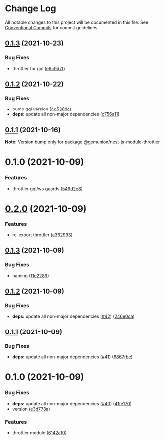# Change Log

All notable changes to this project will be documented in this file.
See [Conventional Commits](https://conventionalcommits.org) for commit guidelines.

## [0.1.3](https://github.com/gemunion/nestjs-packages/compare/@gemunion/nest-js-module-throttler@0.1.2...@gemunion/nest-js-module-throttler@0.1.3) (2021-10-23)


### Bug Fixes

* throttler for gql ([e9c9d7f](https://github.com/gemunion/nestjs-packages/commit/e9c9d7f7f8bb7679cc267b1dc2e81f421cc0a5c4))





## [0.1.2](https://github.com/gemunion/nestjs-packages/compare/@gemunion/nest-js-module-throttler@0.1.1...@gemunion/nest-js-module-throttler@0.1.2) (2021-10-22)


### Bug Fixes

* bump gql version ([4d536dc](https://github.com/gemunion/nestjs-packages/commit/4d536dc6bee090d48135d29c28c4798b31a538b5))
* **deps:** update all non-major dependencies ([c756a11](https://github.com/gemunion/nestjs-packages/commit/c756a11df0d867f2918063ef0122e00a22ef5b3a))





## [0.1.1](https://github.com/gemunion/nestjs-packages/compare/@gemunion/nest-js-module-throttler@0.1.0...@gemunion/nest-js-module-throttler@0.1.1) (2021-10-16)

**Note:** Version bump only for package @gemunion/nest-js-module-throttler





# 0.1.0 (2021-10-09)


### Features

* throttler gql/ws guards ([549d2e8](https://github.com/gemunion/nestjs-packages/commit/549d2e841920edc385c6324d306d88a2cc8fd708))





# [0.2.0](https://github.com/gemunion/nestjs-packages/compare/@gemunion/nest-js-module-throttle@0.1.3...@gemunion/nest-js-module-throttle@0.2.0) (2021-10-09)


### Features

* re-export throttler ([a362993](https://github.com/gemunion/nestjs-packages/commit/a362993a2df8fe3cd550b99b86efc7ad42c3746a))





## [0.1.3](https://github.com/gemunion/nestjs-packages/compare/@gemunion/nest-js-module-throttle@0.1.2...@gemunion/nest-js-module-throttle@0.1.3) (2021-10-09)


### Bug Fixes

* naming ([11e2289](https://github.com/gemunion/nestjs-packages/commit/11e2289edfe58b8212defef2d7e047b6dce8e522))





## [0.1.2](https://github.com/gemunion/nestjs-packages/compare/@gemunion/nest-js-module-throttle@0.1.1...@gemunion/nest-js-module-throttle@0.1.2) (2021-10-09)


### Bug Fixes

* **deps:** update all non-major dependencies ([#42](https://github.com/gemunion/nestjs-packages/issues/42)) ([246e0ca](https://github.com/gemunion/nestjs-packages/commit/246e0ca0a25d01b10638338209434e1ff9a19c2d))





## [0.1.1](https://github.com/gemunion/nestjs-packages/compare/@gemunion/nest-js-module-throttle@0.1.0...@gemunion/nest-js-module-throttle@0.1.1) (2021-10-09)


### Bug Fixes

* **deps:** update all non-major dependencies ([#41](https://github.com/gemunion/nestjs-packages/issues/41)) ([6867fbe](https://github.com/gemunion/nestjs-packages/commit/6867fbef4f590bfda38c97d41d367a0b5293085e))





# 0.1.0 (2021-10-09)


### Bug Fixes

* **deps:** update all non-major dependencies ([#40](https://github.com/gemunion/nestjs-packages/issues/40)) ([41fe170](https://github.com/gemunion/nestjs-packages/commit/41fe170143aa94bc21d1ef574796ce741d863a30))
* version ([e3d773a](https://github.com/gemunion/nestjs-packages/commit/e3d773a35e57a24137a5a1383fbfe5b171b6fca0))


### Features

* throttler module ([6142a10](https://github.com/gemunion/nestjs-packages/commit/6142a10717ae639e4587b2f43547b8cd079be771))
